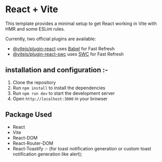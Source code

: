 # React + Vite

This template provides a minimal setup to get React working in Vite with HMR and some ESLint rules.

Currently, two official plugins are available:

- [@vitejs/plugin-react](https://github.com/vitejs/vite-plugin-react/blob/main/packages/plugin-react/README.md) uses [Babel](https://babeljs.io/) for Fast Refresh
- [@vitejs/plugin-react-swc](https://github.com/vitejs/vite-plugin-react-swc) uses [SWC](https://swc.rs/) for Fast Refresh


## installation and configuration :-
1. Clone the repository
2. Run `npm install` to install the dependencies
3. Run `npm run dev` to start the development server
4. Open `http://localhost:3000` in your browser

## Package Used
- React
- Vite
- React-DOM
- React-Router-DOM
- React-Toastify :- (for toast notification generation or custom toast notification generation like alert);